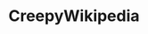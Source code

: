 ---
title: CreepyWikipedia
crosslinks:
- todayilearned
- tilwtf
- UnresolvedMysteries
- EARONS
- chipchan
- natureismetal
- juxtaposition
- zeropointmodule
- IAmA
- ireland
---